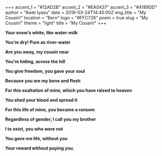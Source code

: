 +++
accent_1 = "#12AD2B"
accent_2 = "#EA0437"
accent_3 = "#4189DD"
author = "Awet Iyasu"
date = 2019-03-24T14:45:00Z
eng_title = "My Cousin!"
location = "Bern"
logo = "#FFC726"
poem = true
slug = "My Cousin!"
theme = "light"
title = "My Cousin!"
+++

**Your snow’s white, like water-milk**

**You’re dry! Pure as river-water**

**Are you away, my cousin near**

**You’re hiding, across the hill**

**You give freedom, you gave your soul**

**Because you are my bone and flesh**

**For this exaltation of mine, which you have raised to heaven**

**You shed your blood and spread it**

**For this life of mine, you became a ransom**

**Regardless of gender, I call you my brother**

**I to exist, you who were not**

**You gave me life, without you**

**Your reward without paying you.**
